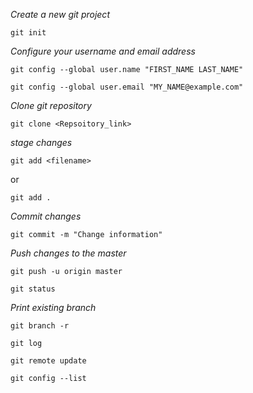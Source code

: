 

*Create a new git project*

`git init`

*Configure your username and email address*

`git config --global user.name "FIRST_NAME LAST_NAME"`

`git config --global user.email "MY_NAME@example.com"`

*Clone git repository*

`git clone <Repsoitory_link>`

*stage changes*

`git add <filename>`

or

`git add .`


*Commit changes*

`git commit -m "Change information"`

*Push changes to the master*

`git push -u origin master`

`git status`

*Print existing branch*

`git branch -r`



`git log`

`git remote update`

`git config --list`
